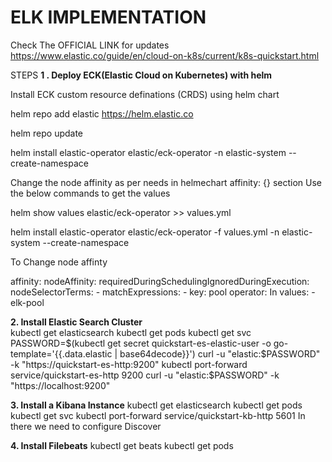 # ELK IMPLEMENTATION

Check The OFFICIAL LINK for updates
https://www.elastic.co/guide/en/cloud-on-k8s/current/k8s-quickstart.html

STEPS
**1 . Deploy ECK(Elastic Cloud on Kubernetes) with helm**

Install ECK custom resource definations (CRDS) using helm chart 

helm repo add elastic https://helm.elastic.co

helm repo update

helm install elastic-operator elastic/eck-operator -n elastic-system --create-namespace

Change the node affinity as per needs in helmechart affinity: {} section
Use the below commands to get the values

helm show values elastic/eck-operator >> values.yml  

helm install elastic-operator elastic/eck-operator -f values.yml -n elastic-system --create-namespace

To Change node affinty

affinity:
  nodeAffinity:
    requiredDuringSchedulingIgnoredDuringExecution:
      nodeSelectorTerms:
      - matchExpressions:
        - key: pool
          operator: In
          values:
          - elk-pool

**2. Install Elastic Search Cluster**     
kubectl get elasticsearch
kubectl get pods 
kubectl get svc 
PASSWORD=$(kubectl get secret quickstart-es-elastic-user -o go-template='{{.data.elastic | base64decode}}')
curl -u "elastic:$PASSWORD" -k "https://quickstart-es-http:9200"
kubectl port-forward service/quickstart-es-http 9200
curl -u "elastic:$PASSWORD" -k "https://localhost:9200"

**3. Install a Kibana Instance**
kubectl get elasticsearch
kubectl get pods 
kubectl get svc 
kubectl port-forward service/quickstart-kb-http 5601
In there we need to configure Discover 

**4. Install Filebeats**
kubectl get beats
kubectl get pods 


















   

